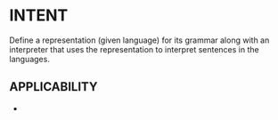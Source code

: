 # INTENT

Define a representation (given language) for its grammar along with an interpreter that uses the representation to interpret sentences in the languages.

## APPLICABILITY
- 